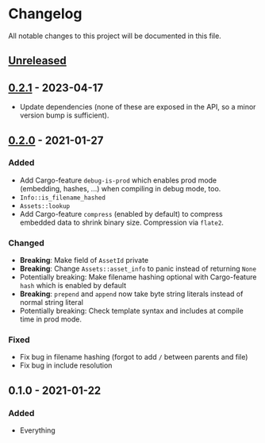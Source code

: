 # Changelog

All notable changes to this project will be documented in this file.


## [Unreleased]


## [0.2.1] - 2023-04-17
- Update dependencies (none of these are exposed in the API, so a minor version bump is sufficient).

## [0.2.0] - 2021-01-27
### Added
- Add Cargo-feature `debug-is-prod` which enables prod mode (embedding, hashes,
  ...) when compiling in debug mode, too.
- `Info::is_filename_hashed`
- `Assets::lookup`
- Add Cargo-feature `compress` (enabled by default) to compress embedded data to
  shrink binary size. Compression via `flate2`.

### Changed
- **Breaking**: Make field of `AssetId` private
- **Breaking**: Change `Assets::asset_info` to panic instead of returning `None`
- Potentially breaking: Make filename hashing optional with Cargo-feature `hash` which is enabled by default
- **Breaking**: `prepend` and `append` now take byte string literals instead of normal string literal
- Potentially breaking: Check template syntax and includes at compile time in prod mode.

### Fixed
- Fix bug in filename hashing (forgot to add `/` between parents and file)
- Fix bug in include resolution

## 0.1.0 - 2021-01-22
### Added
- Everything


[Unreleased]: https://github.com/LukasKalbertodt/reinda/compare/v0.2.1...HEAD
[0.2.1]: https://github.com/LukasKalbertodt/reinda/compare/v0.2.0...v0.2.1
[0.2.0]: https://github.com/LukasKalbertodt/reinda/compare/v0.1.0...v0.2.0
